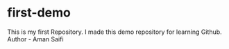 # first-demo
This is my first Repository. I made this demo repository for learning Github.
Author - Aman Saifi
